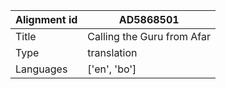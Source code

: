 |Alignment id | AD5868501
| --- | --- 
|Title | Calling the Guru from Afar 
|Type | translation
|Languages | ['en', 'bo']